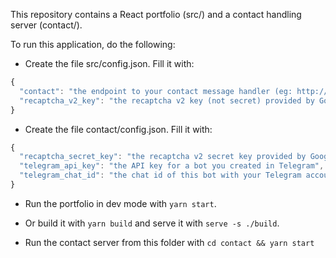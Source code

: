 This repository contains a React portfolio (src/) and a contact handling server (contact/).

To run this application, do the following:

- Create the file src/config.json. Fill it with:

```js
{
  "contact": "the endpoint to your contact message handler (eg: http://localhost:3001/sendMessage)",
  "recaptcha_v2_key": "the recaptcha v2 key (not secret) provided by Google"
}
```

- Create the file contact/config.json. Fill it with:

```js
{
  "recaptcha_secret_key": "the recaptcha v2 secret key provided by Google",
  "telegram_api_key": "the API key for a bot you created in Telegram",
  "telegram_chat_id": "the chat id of this bot with your Telegram account"
}
```

- Run the portfolio in dev mode with `yarn start`.
- Or build it with `yarn build` and serve it with `serve -s ./build`.

- Run the contact server from this folder with `cd contact && yarn start`

